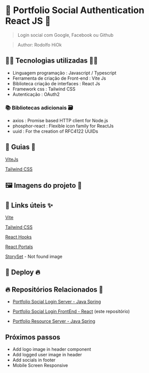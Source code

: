 # 🚀 Portfolio Social Authentication React JS 🚀

> Login social com Google, Facebook ou Github

> Author: Rodolfo HiOk

## 👨‍💻 Tecnologias utilizadas 👩‍💻

- Linguagem programação : Javascript / Typescript
- Ferramenta de criação de Front-end : Vite Js
- Biblioteca criação de interfaces : React Js
- Framework css : Tailwind CSS
- Autenticação : OAuth2

### 📚 Bibliotecas adicionais 🗃️

- axios : Promise based HTTP client for Node.js
- phosphor-react : Flexible icon family for ReactJs
- uuid : For the creation of RFC4122 UUIDs

## 📃 Guias 📖

[ViteJs](vite.md)

[Tailwind CSS](tailwind.md)

## 🖼️ Imagens do projeto 👀

## 🔗 Links úteis ✨

[Vite](https://vitejs.dev/)

[Tailwind CSS](https://tailwindcss.com/)

[React Hooks](https://pt-br.reactjs.org/docs/hooks-reference.html)

[React Portals](https://pt-br.reactjs.org/docs/portals.html)

[StorySet](https://storyset.com/) - Not found image

## 🚀 Deploy 🔥

## 🔥 Repositórios Relacionados 🫶

- [Portfolio Social Login Server - Java Spring](https://github.com/rodolfoHOk/hiok.port-social-auth-server)

- [Portfolio Social Login FrontEnd - React](https://github.com/rodolfoHOk/hiok.port-social-auth-react) (este repositório)

- [Portfolio Resource Server - Java Spring](https://github.com/rodolfoHOk/hiok.port-resource-server)

## Próximos passos

- Add logo image in header component
- Add logged user image in header
- Add socials in footer
- Mobile Screen Responsive
